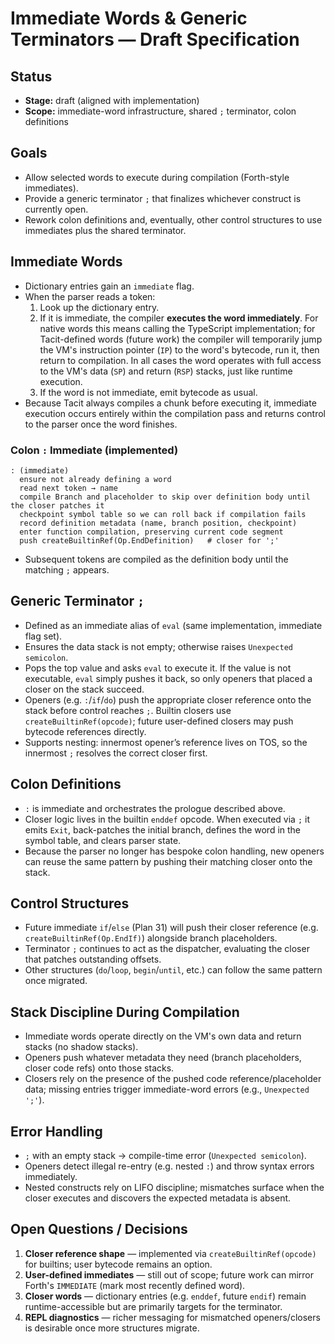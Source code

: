 # Immediate Words & Generic Terminators — Draft Specification

## Status
- **Stage:** draft (aligned with implementation)
- **Scope:** immediate-word infrastructure, shared `;` terminator, colon definitions

## Goals
- Allow selected words to execute during compilation (Forth-style immediates).
- Provide a generic terminator `;` that finalizes whichever construct is currently open.
- Rework colon definitions and, eventually, other control structures to use immediates plus the shared terminator.

## Immediate Words
- Dictionary entries gain an `immediate` flag.
- When the parser reads a token:
  1. Look up the dictionary entry.
  2. If it is immediate, the compiler **executes the word immediately**. For native words this means calling the TypeScript implementation; for Tacit-defined words (future work) the compiler will temporarily jump the VM's instruction pointer (`IP`) to the word's bytecode, run it, then return to compilation. In all cases the word operates with full access to the VM's data (`SP`) and return (`RSP`) stacks, just like runtime execution.
  3. If the word is not immediate, emit bytecode as usual.
- Because Tacit always compiles a chunk before executing it, immediate execution occurs entirely within the compilation pass and returns control to the parser once the word finishes.

### Colon `:` Immediate (implemented)
```
: (immediate)
  ensure not already defining a word
  read next token → name
  compile Branch and placeholder to skip over definition body until the closer patches it
  checkpoint symbol table so we can roll back if compilation fails
  record definition metadata (name, branch position, checkpoint)
  enter function compilation, preserving current code segment
  push createBuiltinRef(Op.EndDefinition)   # closer for ';'
```
- Subsequent tokens are compiled as the definition body until the matching `;` appears.

## Generic Terminator `;`
- Defined as an immediate alias of `eval` (same implementation, immediate flag set).
- Ensures the data stack is not empty; otherwise raises `Unexpected semicolon`.
- Pops the top value and asks `eval` to execute it. If the value is not executable, `eval` simply pushes it back, so only openers that placed a closer on the stack succeed.
- Openers (e.g. `:`/`if`/`do`) push the appropriate closer reference onto the stack before control reaches `;`. Builtin closers use `createBuiltinRef(opcode)`; future user-defined closers may push bytecode references directly.
- Supports nesting: innermost opener’s reference lives on TOS, so the innermost `;` resolves the correct closer first.

## Colon Definitions
- `:` is immediate and orchestrates the prologue described above.
- Closer logic lives in the builtin `enddef` opcode. When executed via `;` it emits `Exit`, back-patches the initial branch, defines the word in the symbol table, and clears parser state.
- Because the parser no longer has bespoke colon handling, new openers can reuse the same pattern by pushing their matching closer onto the stack.

## Control Structures
- Future immediate `if`/`else` (Plan 31) will push their closer reference (e.g. `createBuiltinRef(Op.EndIf)`) alongside branch placeholders.
- Terminator `;` continues to act as the dispatcher, evaluating the closer that patches outstanding offsets.
- Other structures (`do`/`loop`, `begin`/`until`, etc.) can follow the same pattern once migrated.

## Stack Discipline During Compilation
- Immediate words operate directly on the VM's own data and return stacks (no shadow stacks).
- Openers push whatever metadata they need (branch placeholders, closer code refs) onto those stacks.
- Closers rely on the presence of the pushed code reference/placeholder data; missing entries trigger immediate-word errors (e.g., `Unexpected ';'`).

## Error Handling
- `;` with an empty stack → compile-time error (`Unexpected semicolon`).
- Openers detect illegal re-entry (e.g. nested `:`) and throw syntax errors immediately.
- Nested constructs rely on LIFO discipline; mismatches surface when the closer executes and discovers the expected metadata is absent.

## Open Questions / Decisions
1. **Closer reference shape** — implemented via `createBuiltinRef(opcode)` for builtins; user bytecode remains an option.
2. **User-defined immediates** — still out of scope; future work can mirror Forth's `IMMEDIATE` (mark most recently defined word).
3. **Closer words** — dictionary entries (e.g. `enddef`, future `endif`) remain runtime-accessible but are primarily targets for the terminator.
4. **REPL diagnostics** — richer messaging for mismatched openers/closers is desirable once more structures migrate.
